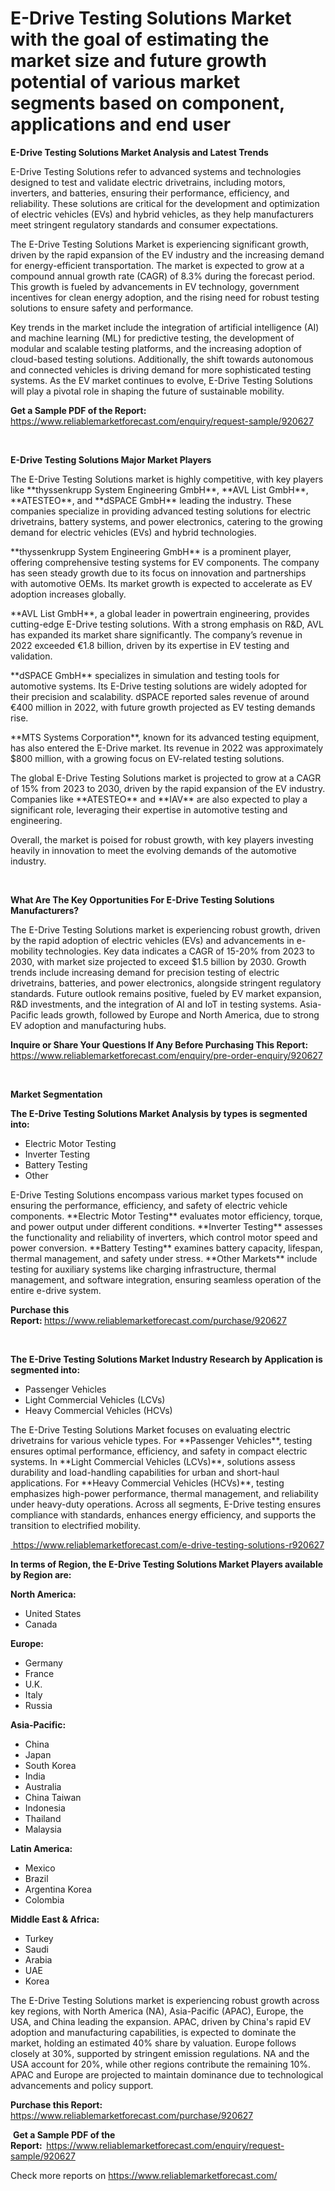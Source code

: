 <p><h1>E-Drive Testing Solutions Market with the goal of estimating the market size and future growth potential of various market segments based on component, applications and end user</h1></p><p><strong>E-Drive Testing Solutions Market Analysis and Latest Trends</strong></p>
<p><p>E-Drive Testing Solutions refer to advanced systems and technologies designed to test and validate electric drivetrains, including motors, inverters, and batteries, ensuring their performance, efficiency, and reliability. These solutions are critical for the development and optimization of electric vehicles (EVs) and hybrid vehicles, as they help manufacturers meet stringent regulatory standards and consumer expectations.</p><p>The E-Drive Testing Solutions Market is experiencing significant growth, driven by the rapid expansion of the EV industry and the increasing demand for energy-efficient transportation. The market is expected to grow at a compound annual growth rate (CAGR) of 8.3% during the forecast period. This growth is fueled by advancements in EV technology, government incentives for clean energy adoption, and the rising need for robust testing solutions to ensure safety and performance.</p><p>Key trends in the market include the integration of artificial intelligence (AI) and machine learning (ML) for predictive testing, the development of modular and scalable testing platforms, and the increasing adoption of cloud-based testing solutions. Additionally, the shift towards autonomous and connected vehicles is driving demand for more sophisticated testing systems. As the EV market continues to evolve, E-Drive Testing Solutions will play a pivotal role in shaping the future of sustainable mobility.</p></p>
<p><strong>Get a Sample PDF of the Report:&nbsp;</strong> <a href="https://www.reliablemarketforecast.com/enquiry/request-sample/920627?utm_campaign=1110&utm_medium=2&utm_source=Github&utm_content=ia&utm_term=23012025&utm_id=e-drive-testing-solutions">https://www.reliablemarketforecast.com/enquiry/request-sample/920627</a></p>
<p>&nbsp;</p>
<p><strong>E-Drive Testing Solutions Major Market Players</strong></p>
<p><p>The E-Drive Testing Solutions market is highly competitive, with key players like **thyssenkrupp System Engineering GmbH**, **AVL List GmbH**, **ATESTEO**, and **dSPACE GmbH** leading the industry. These companies specialize in providing advanced testing solutions for electric drivetrains, battery systems, and power electronics, catering to the growing demand for electric vehicles (EVs) and hybrid technologies.</p><p>**thyssenkrupp System Engineering GmbH** is a prominent player, offering comprehensive testing systems for EV components. The company has seen steady growth due to its focus on innovation and partnerships with automotive OEMs. Its market growth is expected to accelerate as EV adoption increases globally.</p><p>**AVL List GmbH**, a global leader in powertrain engineering, provides cutting-edge E-Drive testing solutions. With a strong emphasis on R&D, AVL has expanded its market share significantly. The company’s revenue in 2022 exceeded €1.8 billion, driven by its expertise in EV testing and validation.</p><p>**dSPACE GmbH** specializes in simulation and testing tools for automotive systems. Its E-Drive testing solutions are widely adopted for their precision and scalability. dSPACE reported sales revenue of around €400 million in 2022, with future growth projected as EV testing demands rise.</p><p>**MTS Systems Corporation**, known for its advanced testing equipment, has also entered the E-Drive market. Its revenue in 2022 was approximately $800 million, with a growing focus on EV-related testing solutions.</p><p>The global E-Drive Testing Solutions market is projected to grow at a CAGR of 15% from 2023 to 2030, driven by the rapid expansion of the EV industry. Companies like **ATESTEO** and **IAV** are also expected to play a significant role, leveraging their expertise in automotive testing and engineering.</p><p>Overall, the market is poised for robust growth, with key players investing heavily in innovation to meet the evolving demands of the automotive industry.</p></p>
<p>&nbsp;</p>
<p><strong>What Are The Key Opportunities For E-Drive Testing Solutions Manufacturers?</strong></p>
<p><p>The E-Drive Testing Solutions market is experiencing robust growth, driven by the rapid adoption of electric vehicles (EVs) and advancements in e-mobility technologies. Key data indicates a CAGR of 15-20% from 2023 to 2030, with market size projected to exceed $1.5 billion by 2030. Growth trends include increasing demand for precision testing of electric drivetrains, batteries, and power electronics, alongside stringent regulatory standards. Future outlook remains positive, fueled by EV market expansion, R&D investments, and the integration of AI and IoT in testing systems. Asia-Pacific leads growth, followed by Europe and North America, due to strong EV adoption and manufacturing hubs.</p></p>
<p><strong>Inquire or Share Your Questions If Any Before Purchasing This Report:</strong> <a href="https://www.reliablemarketforecast.com/enquiry/pre-order-enquiry/920627?utm_campaign=1110&utm_medium=2&utm_source=Github&utm_content=ia&utm_term=23012025&utm_id=e-drive-testing-solutions">https://www.reliablemarketforecast.com/enquiry/pre-order-enquiry/920627</a></p>
<p>&nbsp;</p>
<p><strong>Market Segmentation</strong></p>
<p><strong>The E-Drive Testing Solutions Market Analysis by types is segmented into:</strong></p>
<p><ul><li>Electric Motor Testing</li><li>Inverter Testing</li><li>Battery Testing</li><li>Other</li></ul></p>
<p><p>E-Drive Testing Solutions encompass various market types focused on ensuring the performance, efficiency, and safety of electric vehicle components. **Electric Motor Testing** evaluates motor efficiency, torque, and power output under different conditions. **Inverter Testing** assesses the functionality and reliability of inverters, which control motor speed and power conversion. **Battery Testing** examines battery capacity, lifespan, thermal management, and safety under stress. **Other Markets** include testing for auxiliary systems like charging infrastructure, thermal management, and software integration, ensuring seamless operation of the entire e-drive system.</p></p>
<p><strong>Purchase this Report:&nbsp;</strong><a href="https://www.reliablemarketforecast.com/purchase/920627?utm_campaign=1110&utm_medium=2&utm_source=Github&utm_content=ia&utm_term=23012025&utm_id=e-drive-testing-solutions">https://www.reliablemarketforecast.com/purchase/920627</a></p>
<p>&nbsp;</p>
<p><strong>The E-Drive Testing Solutions Market Industry Research by Application is segmented into:</strong></p>
<p><ul><li>Passenger Vehicles</li><li>Light Commercial Vehicles (LCVs)</li><li>Heavy Commercial Vehicles (HCVs)</li></ul></p>
<p><p>The E-Drive Testing Solutions Market focuses on evaluating electric drivetrains for various vehicle types. For **Passenger Vehicles**, testing ensures optimal performance, efficiency, and safety in compact electric systems. In **Light Commercial Vehicles (LCVs)**, solutions assess durability and load-handling capabilities for urban and short-haul applications. For **Heavy Commercial Vehicles (HCVs)**, testing emphasizes high-power performance, thermal management, and reliability under heavy-duty operations. Across all segments, E-Drive testing ensures compliance with standards, enhances energy efficiency, and supports the transition to electrified mobility.</p></p>
<p><a href="https://www.reliablemarketforecast.com/e-drive-testing-solutions-r920627?utm_campaign=1110&utm_medium=2&utm_source=Github&utm_content=ia&utm_term=23012025&utm_id=e-drive-testing-solutions">&nbsp;https://www.reliablemarketforecast.com/e-drive-testing-solutions-r920627</a></p>
<p><strong>In terms of Region, the E-Drive Testing Solutions Market Players available by Region are:</strong></p>
<p>
    <p> <strong> North America: </strong>
        <ul>
            <li>United States</li>
            <li>Canada</li>
        </ul>
        </p> 
    <p> <strong> Europe: </strong>
        <ul>
            <li>Germany</li>
            <li>France</li>
            <li>U.K.</li>
            <li>Italy</li>
            <li>Russia</li>
        </ul>
        </p> 
    <p> <strong> Asia-Pacific: </strong>
        <ul>
            <li>China</li>
            <li>Japan</li>
            <li>South Korea</li>
            <li>India</li>
            <li>Australia</li>
            <li>China Taiwan</li>
            <li>Indonesia</li>
            <li>Thailand</li>
            <li>Malaysia</li>
        </ul>
        </p> 
    <p> <strong> Latin America: </strong>
        <ul>
            <li>Mexico</li>
            <li>Brazil</li>
            <li>Argentina Korea</li>
            <li>Colombia</li>
        </ul>
        </p> 
    <p> <strong> Middle East & Africa: </strong>
        <ul>
            <li>Turkey</li>
            <li>Saudi</li>
            <li>Arabia</li>
            <li>UAE</li>
            <li>Korea</li>
        </ul>
    </p>
    </p>
<p><p>The E-Drive Testing Solutions market is experiencing robust growth across key regions, with North America (NA), Asia-Pacific (APAC), Europe, the USA, and China leading the expansion. APAC, driven by China's rapid EV adoption and manufacturing capabilities, is expected to dominate the market, holding an estimated 40% share by valuation. Europe follows closely at 30%, supported by stringent emission regulations. NA and the USA account for 20%, while other regions contribute the remaining 10%. APAC and Europe are projected to maintain dominance due to technological advancements and policy support.</p></p>
<p><strong>Purchase this Report: </strong><a href="https://www.reliablemarketforecast.com/purchase/920627?utm_campaign=1110&utm_medium=2&utm_source=Github&utm_content=ia&utm_term=23012025&utm_id=e-drive-testing-solutions">https://www.reliablemarketforecast.com/purchase/920627</a></p>
<p>&nbsp;<strong>Get a Sample PDF of the Report:&nbsp;&nbsp;</strong><a href="https://www.reliablemarketforecast.com/enquiry/request-sample/920627?utm_campaign=1110&utm_medium=2&utm_source=Github&utm_content=ia&utm_term=23012025&utm_id=e-drive-testing-solutions">https://www.reliablemarketforecast.com/enquiry/request-sample/920627</a></p>
<p><strong></strong></p>
<p>Check more reports on <a href="https://www.reliablemarketforecast.com/?utm_campaign=1110&utm_medium=2&utm_source=Github&utm_content=ia&utm_term=23012025&utm_id=e-drive-testing-solutions">https://www.reliablemarketforecast.com/</a></p>